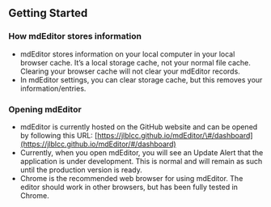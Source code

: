 ## Getting Started

### How mdEditor stores information

* mdEditor stores information on your local computer in your local browser cache. It’s a local storage cache, not your normal file cache. Clearing your browser cache will not clear your mdEditor records.
* In mdEditor settings, you can clear storage cache, but this removes your information/entries.

### Opening mdEditor

* mdEditor is currently hosted on the GitHub website and can be opened by following this URL: [https://jlblcc.github.io/mdEditor/\#/dashboard](https://jlblcc.github.io/mdEditor/#/dashboard)
* Currently, when you open mdEditor, you will see an Update Alert that the application is under development. This is normal and will remain as such until the production version is ready.
* Chrome is the recommended web browser for using mdEditor. The editor should work in other browsers, but has been fully tested in Chrome.



